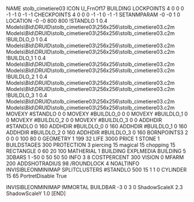NAME stolb_cimetiere03
ICON U_FrnOf17
BUILDING
LOCKPOINTS   4 0 0 0 -1 -1 0 -1 -1
CHECKPOINTS  4 0 0 0 -1 -1 0 -1 -1
SETANMPARAM -0 -0 1 0
LOCATION -0 -0 800 800
!STANDLO      1 0.4 Models\Bld\DRUID\stolb_cimetiere03\256x256\stolb_cimetiere03.c2m Models\Bld\DRUID\stolb_cimetiere03\256x256\stolb_cimetiere03.c2m 
!BUILDLO_0    1 0.4 Models\Bld\DRUID\stolb_cimetiere03\256x256\stolb_cimetiere03.c2m Models\Bld\DRUID\stolb_cimetiere03\256x256\stolb_cimetiere03.c2m 
!BUILDLO_1    1 0.4 Models\Bld\DRUID\stolb_cimetiere03\256x256\stolb_cimetiere03.c2m Models\Bld\DRUID\stolb_cimetiere03\256x256\stolb_cimetiere03.c2m 
!BUILDLO_2    1 0.4 Models\Bld\DRUID\stolb_cimetiere03\256x256\stolb_cimetiere03.c2m Models\Bld\DRUID\stolb_cimetiere03\256x256\stolb_cimetiere03.c2m 
!BUILDLO_3    1 0.4 Models\Bld\DRUID\stolb_cimetiere03\256x256\stolb_cimetiere03.c2m Models\Bld\DRUID\stolb_cimetiere03\256x256\stolb_cimetiere03.c2m 
MOVEXY #STANDLO   0 0
MOVEXY #BUILDLO_0 0 0
MOVEXY #BUILDLO_1 0 0
MOVEXY #BUILDLO_2 0 0
MOVEXY #BUILDLO_3 0 0
ADDHDIR #STANDLO 0 160
ADDHDIR #BUILDLO_0 0 160
ADDHDIR #BUILDLO_1 0 160
ADDHDIR #BUILDLO_2 0 160
ADDHDIR #BUILDLO_3 0 160
BORNPOINTS3 2 0 0 0 100 80 0
GEOMETRY 1 199 32
LIFE     3000
PRICE 1 STONE 1
BUILDSTAGES 300
PROTECTION 3 piercing 15 magical 15 chopping 15
RECTANGLE    0 60 20 100
MATHERIAL 1 BUILDING
EXPLMEDIA BUILDING 5
3DBARS 1 -50 0 50 50 50
INFO 3 8
COSTPERCENT 300
VISION 0
MFARM 200
ADDSHOTRADIUS 98
/ROUNDLOCK 4
NOALTINFO
INVISIBLEONMINIMAP
SPLITCLUSTERS #STANDLO 500 15 1 1 0
CYLINDER 15 65
PortretDisable True

INVISIBLEONMINIMAP
IMMORTAL
BUILDBAR -3 0 3 0
ShadowScaleX 2.3
ShadowScaleY 1.0
[END]
